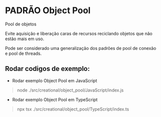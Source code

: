 # PADRÃO Object Pool	

Pool de objetos

Evite aquisição e liberação caras de recursos reciclando objetos que não estão mais em uso.

Pode ser considerado uma generalização dos padrões de pool de conexão e pool de threads.

## Rodar codigos de exemplo:

* Rodar exemplo Object Pool em JavaScript

> node ./src/creational/object_pool/JavaScript/index.js

* Rodar exemplo Object Pool em TypeScript

> npx tsx ./src/creational/object_pool/TypeScript/index.ts
